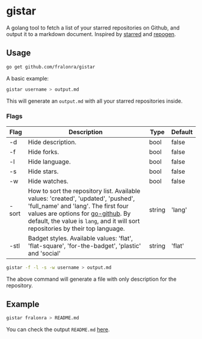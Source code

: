 # gistar

A golang tool to fetch a list of your starred repositories on Github, and output it to a markdown document. Inspired by [starred](https://github.com/maguowei/starred) and [repogen](https://github.com/skyjia/repogen).

## Usage

```bash
go get github.com/fralonra/gistar
```

A basic example:
```bash
gistar username > output.md
```
This will generate an `output.md` with all your starred repositories inside.

### Flags
| Flag | Description | Type | Default |
| --- | --- | --- | --- |
| -d | Hide description. | bool | false |
| -f | Hide forks. | bool | false |
| -l | Hide language. | bool | false |
| -s | Hide stars. | bool | false |
| -w | Hide watches. | bool | false |
| -sort | How to sort the repository list. Available values: 'created', 'updated', 'pushed', 'full_name' and 'lang'. The first four values are options for [go-github](https://godoc.org/github.com/google/go-github/github#RepositoryListOptions). By default, the value is `lang`, and it will sort repositories by their top language. | string | 'lang' |
| -stl | Badget styles. Available values: 'flat', 'flat-square', 'for-the-badget', 'plastic' and 'social' | string | 'flat' |

```bash
gistar -f -l -s -w username > output.md
```
The above command will generate a file with only description for the repository.

## Example

```bash
gistar fralonra > README.md
```

You can check the output `README.md` [here](https://github.com/fralonra/gistar/tree/master/examples/README.md).
